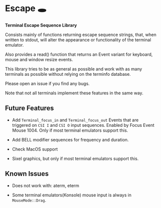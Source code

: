 # Escape 🕳️

__Terminal Escape Sequence Library__

Consists mainly of functions returning escape sequence strings, that, when
written to stdout, will alter the appearance or functionality of the terminal
emulator.

Also provides a read() function that returns an Event variant for keyboard,
mouse and window resize events.

This library tries to be as general as possible and work with as many terminals
as possible without relying on the terminfo database.

Please open an issue if you find any bugs.

Note that not all terminals implement these features in the same way.

## Future Features

- Add `Terminal_focus_in` and `Terminal_focus_out` Events that are triggered on
  `CSI I` and `CSI O` input sequences. Enabled by Focus Event Mouse 1004. Only
  if most terminal emulators support this.

- Add BELL modifier sequences for frequency and duration.

- Check MacOS support

- Sixel graphics, but only if most terminal emulators support this.

## Known Issues

- Does not work with: aterm, eterm

- Some terminal emulators(Konsole) mouse input is always in `MouseMode::Drag`.
